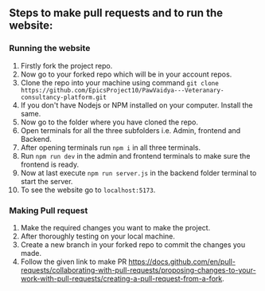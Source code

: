 
## Steps to make pull requests and to run the website:

### Running the website
1. Firstly fork the project repo.
2. Now go to your forked repo which will be in your account repos.
3. Clone the repo into your machine using command  `git clone https://github.com/EpicsProject10/PawVaidya---Veteranary-consultancy-platform.git`
4. If you don't have Nodejs or NPM installed on your computer. Install the same.
5. Now go to the folder where you have cloned the repo.
6. Open terminals for all the three subfolders i.e. Admin, frontend and Backend.
7. After opening terminals run `npm i` in all three terminals.
8. Run `npm run dev` in the admin and frontend terminals to make sure the frontend is ready.
9. Now at last execute `npm run server.js` in the backend folder terminal to start the server.
10. To see the website go to `localhost:5173`.

### Making Pull request
1. Make the required changes you want to make the project.
2. After thoroughly testing on your local machine.
3. Create a new branch in your forked repo to commit the changes you made.
4. Follow the given link to make PR https://docs.github.com/en/pull-requests/collaborating-with-pull-requests/proposing-changes-to-your-work-with-pull-requests/creating-a-pull-request-from-a-fork.
